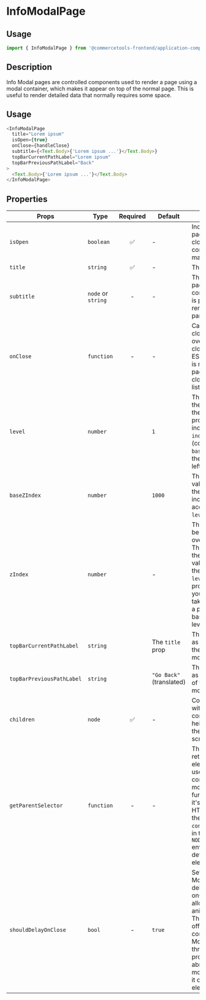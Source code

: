 # InfoModalPage

## Usage

```js
import { InfoModalPage } from '@commercetools-frontend/application-components';
```

## Description

Info Modal pages are controlled components used to render a page using a modal container, which makes it appear on top of the normal page. This is useful to render detailed data that normally requires some space.

## Usage

```js
<InfoModalPage
  title="Lorem ipsum"
  isOpen={true}
  onClose={handleClose}
  subtitle={<Text.Body>{'Lorem ipsum ...'}</Text.Body>}
  topBarCurrentPathLabel="Lorem ipsum"
  topBarPreviousPathLabel="Back"
>
  <Text.Body>{'Lorem ipsum ...'}</Text.Body>
</InfoModalPage>
```

## Properties

| Props                     | Type               | Required | Default                  | Description                                                                                                                                                                                                                                                                                                 |
| ------------------------- | ------------------ | :------: | ------------------------ | ----------------------------------------------------------------------------------------------------------------------------------------------------------------------------------------------------------------------------------------------------------------------------------------------------------- |
| `isOpen`                  | `boolean`          |    ✅    | -                        | Indicates whether the page is open or closed. The parent component needs to manage this state.                                                                                                                                                                                                              |
| `title`                   | `string`           |    ✅    | -                        | The title of the page.                                                                                                                                                                                                                                                                                      |
| `subtitle`                | `node` or `string` |    -     | -                        | The subtitle of the page, usually a React component. If a string is passed, it's rendered as a paragraph.                                                                                                                                                                                                   |
| `onClose`                 | `function`         |    -     | -                        | Called when the page closes (click on overlay, click on close button, press ESC). If the function is not provided, the page cannot be closed by any of the listed options.                                                                                                                                  |
| `level`                   | `number`           |          | `1`                      | The level indicates the stack position of the modal page, progressivelly increasing the `z-index` position (combined with the `baseZIndex`) as well as the spacing from the left side of the page.                                                                                                          |
| `baseZIndex`              | `number`           |          | `1000`                   | The base `z-index` value to be applied to the overlay container, incremented by `1` according to the `level` prop.                                                                                                                                                                                          |
| `zIndex`                  | `number`           |          | -                        | The `z-index` value to be applied to the overlay container. This value overrides the normal `z-index` value calculated from the `baseZIndex` and `level` props. If you provide this value, you would need to take care of providing a proper `z-index` based on the stacked level.                          |
| `topBarCurrentPathLabel`  | `string`           |          | The `title` prop         | The label to appear as the current path of the top bar of the modal                                                                                                                                                                                                                                         |
| `topBarPreviousPathLabel` | `string`           |          | `"Go Back"` (translated) | The label to appear as the previous path of the top bar of the modal                                                                                                                                                                                                                                        |
| `children`                | `node`             |    ✅    | -                        | Content rendered within the page. If the content is long in height (depending on the screen size) a scrollbar will appear.                                                                                                                                                                                  |
| `getParentSelector`       | `function`         |    -     | -                        | The function should return an HTML element that will be used as the parent container to hold the modal DOM tree. If no function is provided, it's expected that an HTML element with the `id="parent-container"` is present in the DOM. In `NODE_ENV=test` environment, the default HTML element is `body`. |
| `shouldDelayOnClose`      | `bool`             |    -     | `true`                   | Sets wether the ModalPage should delay calling its onClose function to allow the closing animation to finish. This can be turned off if the developer is controlling the ModalPage only through the `isOpen` prop, and not abruptly mounting/unmounting it or one of its parent elements.                   |

